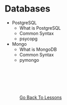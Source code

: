 # Databases
* PostgreSQL
    * What is PostgreSQL
    * Common Syntax
    * psycopg
* Mongo
    * What is MongoDB
    * Common Syntax
    * pymongo
\
\
\
\
\
\
\
[Go Back To Lessons](../../lessons#python-lessons)